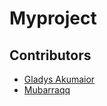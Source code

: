 # Myproject
## Contributors

- [Gladys Akumaior](mailto:akumaiorgladys@gmail.com)
- [Mubarraqq](https://github.com/mubarraqqq)

